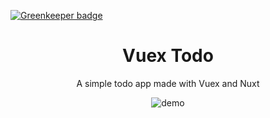 
[![Greenkeeper badge](https://badges.greenkeeper.io/Charliekenney23/vuex-todo.svg)](https://greenkeeper.io/)

<h1 align="center">Vuex Todo</h1>
<p align="center">
  A simple todo app made with Vuex and Nuxt
</p>
<p align="center">
  <img src="demo/demo.gif" alt="demo">
</p>
